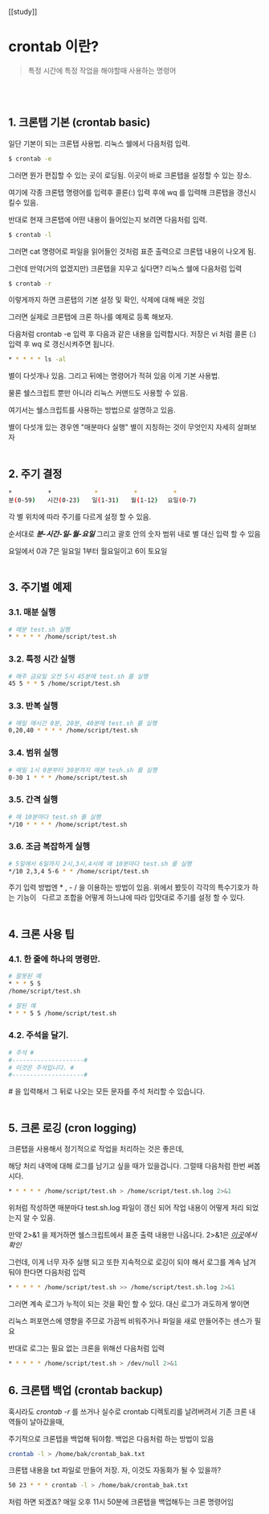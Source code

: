 [[study]]
# crontab 이란?


>특정 시간에 특정 작업을 해야할때 사용하는 명령어

<br></br>
## 1. 크론탭 기본 (crontab basic)

일단 기본이 되는 크론탭 사용법. 리눅스 쉘에서 다음처럼 입력.
```bash
$ crontab -e
```


그러면 뭔가 편집할 수 있는 곳이 로딩됨. 이곳이 바로 크론탭을 설정할 수 있는 장소. 

여기에 각종 크론탭 명령어를 입력후 콜론(:) 입력 후에 wq 를 입력해 크론탭을 갱신시킬수 있음.

반대로 현재 크론탭에 어떤 내용이 들어있는지 보려면 다음처럼 입력.
```bash
$ crontab -l
```

그러면 cat 명령어로 파일을 읽어들인 것처럼 표준 출력으로 크론탭 내용이 나오게 됨. 

그런데 만약(거의 없겠지만) 크론탭을 지우고 싶다면? 리눅스 쉘에 다음처럼 입력
```bash
$ crontab -r
```


이렇게까지 하면 크론탭의 기본 설정 및 확인, 삭제에 대해 배운 것임 

그러면 실제로 크론탭에 크론 하나를 예제로 등록 해보자.

다음처럼 crontab -e 입력 후 다음과 같은 내용을 입력합시다. 저장은 vi 처럼 콜론 (:) 입력 후 wq 로 갱신시켜주면 됩니다.
```bash
* * * * * ls -al
```

별이 다섯개나 있음. 그리고 뒤에는 명령어가 적혀 있음 이게 기본 사용법. 

물론 쉘스크립트 뿐만 아니라 리눅스 커맨드도 사용할 수 있음.

여기서는 쉘스크립트를 사용하는 방법으로 설명하고 있음.

별이 다섯개 있는 경우엔 "매분마다 실행" 별이 지칭하는 것이 무엇인지 자세히 살펴보자
<br></br>
## 2. 주기 결정
```bash
*　　　　　　*　　　　　　  *　　　　　　*　　　　　　*
분(0-59)　　시간(0-23)　　일(1-31)　　월(1-12)　 요일(0-7)
```


각 별 위치에 따라 주기를 다르게 설정 할 수 있음. 

순서대로 ***분-시간-일-월-요일*** 그리고 괄호 안의 숫자 범위 내로 별 대신 입력 할 수 있음

요일에서 0과 7은 일요일 1부터 월요일이고 6이 토요일
<br></br>
## 3. 주기별 예제

### 3.1. 매분 실행
```bash
# 매분 test.sh 실행
* * * * * /home/script/test.sh
```

### 3.2. 특정 시간 실행
```bash
# 매주 금요일 오전 5시 45분에 test.sh 를 실행
45 5 * * 5 /home/script/test.sh
```

### 3.3. 반복 실행
```bash
# 매일 매시간 0분, 20분, 40분에 test.sh 를 실행
0,20,40 * * * * /home/script/test.sh
```

### 3.4. 범위 실행
```bash
# 매일 1시 0분부터 30분까지 매분 tesh.sh 를 실행
0-30 1 * * * /home/script/test.sh
```

### 3.5. 간격 실행
```bash
# 매 10분마다 test.sh 를 실행
*/10 * * * * /home/script/test.sh
```

### 3.6. 조금 복잡하게 실행
```bash
# 5일에서 6일까지 2시,3시,4시에 매 10분마다 test.sh 를 실행
*/10 2,3,4 5-6 * * /home/script/test.sh
```

주기 입력 방법엔 * , - / 을 이용하는 방법이 있음. 위에서 봤듯이 각각의 특수기호가 하는 기능이 
 
다르고 조합을 어떻게 하느냐에 따라 입맛대로 주기를 설정 할 수 있다.
<br></br>
## 4. 크론 사용 팁

### 4.1. 한 줄에 하나의 명령만.
```bash
# 잘못된 예
* * * 5 5
/home/script/test.sh
```

```bash
# 잘된 예
* * * 5 5 /home/script/test.sh
```


### 4.2. 주석을 달기.
```bash
# 주석 #
#--------------------#
# 이것은 주석입니다. #
#--------------------#
```


# 을 입력해서 그 뒤로 나오는 모든 문자를 주석 처리할 수 있습니다.
<br></br>
## 5. 크론 로깅 (cron logging)

크론탭을 사용해서 정기적으로 작업을 처리하는 것은 좋은데, 

해당 처리 내역에 대해 로그를 남기고 싶을 때가 있을겁니다. 그럴때 다음처럼 한번 써봅시다.
```bash
* * * * * /home/script/test.sh > /home/script/test.sh.log 2>&1
```


위처럼 작성하면 매분마다 test.sh.log 파일이 갱신 되어 작업 내용이 어떻게 처리 되었는지 알 수 있음. 

만약 2>&1 을 제거하면 쉘스크립트에서 표준 출력 내용만 나옵니다. 2>&1은 *[이곳](https://jdm.kr/blog/4)에서 확인*

그런데, 이게 너무 자주 실행 되고 또한 지속적으로 로깅이 되야 해서 로그를 계속 남겨둬야 한다면 다음처럼 입력
```bash
* * * * * /home/script/test.sh >> /home/script/test.sh.log 2>&1
```


그러면 계속 로그가 누적이 되는 것을 확인 할 수 있다. 대신 로그가 과도하게 쌓이면 

리눅스 퍼포먼스에 영향을 주므로 가끔씩 비워주거나 파일을 새로 만들어주는 센스가 필요

반대로 로그는 필요 없는 크론을 위해선 다음처럼 입력
```bash
* * * * * /home/script/test.sh > /dev/null 2>&1
```


## 6. 크론탭 백업 (crontab backup)

혹시라도 *crontab -r* 를 쓰거나 실수로 crontab 디렉토리를 날려버려서 기존 크론 내역들이 날아갔을때, 

주기적으로 크론탭을 백업해 둬야함. 백업은 다음처럼 하는 방법이 있음
```bash
crontab -l > /home/bak/crontab_bak.txt
```


크론탭 내용을 txt 파일로 만들어 저장. 자, 이것도 자동화가 될 수 있을까?
```bash
50 23 * * * crontab -l > /home/bak/crontab_bak.txt
```


처럼 하면 되겠죠? 매일 오후 11시 50분에 크론탭을 백업해두는 크론 명령어임